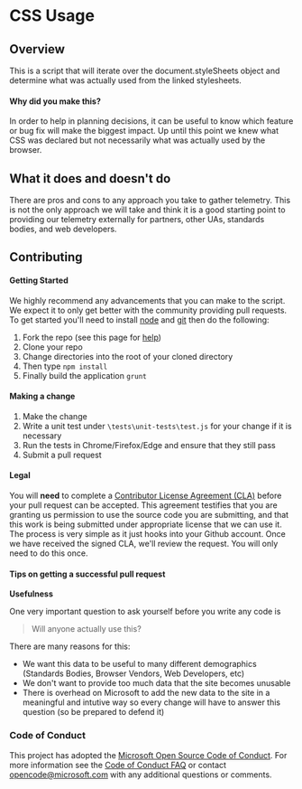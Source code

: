 CSS Usage
=========

Overview
--------

This is a script that will iterate over the document.styleSheets object and determine what was actually used from the linked stylesheets.

#### Why did you make this?

In order to help in planning decisions, it can be useful to know which feature or bug fix will make the biggest impact.
Up until this point we knew what CSS was declared but not necessarily what was actually used by the browser.

What it does and doesn't do
---------------------------

There are pros and cons to any approach you take to gather telemetry.
This is not the only approach we will take and think it is a good starting point to providing our telemetry externally
for partners, other UAs, standards bodies, and web developers.

Contributing
------------

#### Getting Started

We highly recommend any advancements that you can make to the script. We expect it to only get better with the community providing pull requests.
To get started you'll need to install [node](https://nodejs.org/) and [git](http://www.git-scm.com/) then do the following:

1. Fork the repo (see this page for [help](https://help.github.com/articles/fork-a-repo/))
2. Clone your repo
3. Change directories into the root of your cloned directory
4. Then type `npm install`
5. Finally build the application `grunt`

#### Making a change

1. Make the change
2. Write a unit test under `\tests\unit-tests\test.js` for your change if it is necessary
3. Run the tests in Chrome/Firefox/Edge and ensure that they still pass
4. Submit a pull request

#### Legal

You will **need** to complete a [Contributor License Agreement (CLA)](https://cla.microsoft.com) before your pull request can be accepted. This agreement testifies that you are granting us permission to use the source code you are submitting, and that this work is being submitted under appropriate license that we can use it. The process is very simple as it just hooks into your Github account. Once we have received the signed CLA, we'll review the request. You will only need to do this once.

#### Tips on getting a successful pull request

**Usefulness**

One very important question to ask yourself before you write any code is
> Will anyone actually use this?

There are many reasons for this:
  * We want this data to be useful to many different demographics (Standards Bodies, Browser Vendors, Web Developers, etc)
  * We don't want to provide too much data that the site becomes unusable
  * There is overhead on Microsoft to add the new data to the site in a meaningful and intutive way so every change will have to answer this question (so be prepared to defend it)

### Code of Conduct
This project has adopted the [Microsoft Open Source Code of Conduct](https://opensource.microsoft.com/codeofconduct/). For more information see the [Code of Conduct FAQ](https://opensource.microsoft.com/codeofconduct/faq/) or contact [opencode@microsoft.com](mailto:opencode@microsoft.com) with any additional questions or comments.
